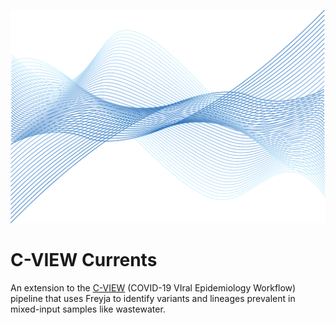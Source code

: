 ![Vector currents](/images/blue-waves-2317606_1280.png?raw=true)

# C-VIEW Currents
An extension to the [C-VIEW](https://github.com/ucsd-ccbb/C-VIEW) (COVID-19 VIral Epidemiology Workflow) pipeline that uses Freyja to identify variants and lineages prevalent in mixed-input samples like wastewater.
